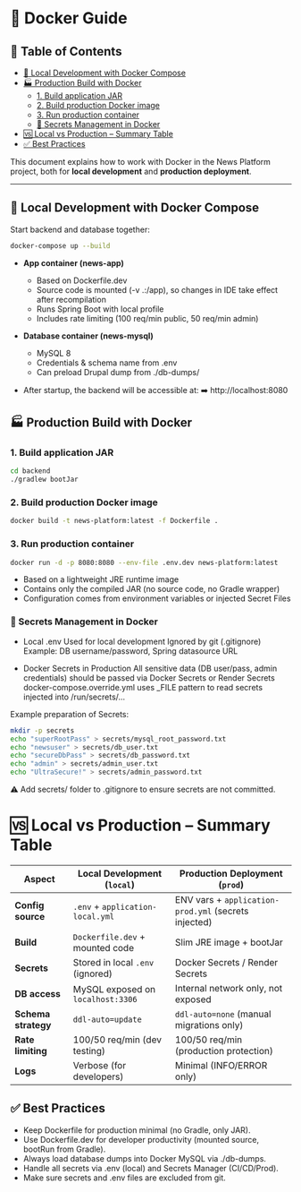# 🐳 Docker Guide

## 📑 Table of Contents
- [🚀 Local Development with Docker Compose](#-local-development-with-docker-compose)
- [🏭 Production Build with Docker](#-production-build-with-docker)
    - [1. Build application JAR](#1-build-application-jar)
    - [2. Build production Docker image](#2-build-production-docker-image)
    - [3. Run production container](#3-run-production-container)
    - [🔑 Secrets Management in Docker](#-secrets-management-in-docker)
- [🆚 Local vs Production – Summary Table](#-local-vs-production--summary-table)
- [✅ Best Practices](#-best-practices)


This document explains how to work with Docker in the News Platform project, both for **local development** and **production deployment**.

---

## 🚀 Local Development with Docker Compose

Start backend and database together:

```bash
docker-compose up --build
```
- **App container (news-app)**
  - Based on Dockerfile.dev
  - Source code is mounted (-v .:/app), so changes in IDE take effect after recompilation
  - Runs Spring Boot with local profile
  - Includes rate limiting (100 req/min public, 50 req/min admin)

- **Database container (news-mysql)**
  - MySQL 8
  - Credentials & schema name from .env
  - Can preload Drupal dump from ./db-dumps/

- After startup, the backend will be accessible at:
➡️ http://localhost:8080

## 🏭 Production Build with Docker
### 1. Build application JAR
   ```bash
   cd backend
   ./gradlew bootJar
   ```
### 2. Build production Docker image
```bash
docker build -t news-platform:latest -f Dockerfile .
```
### 3. Run production container
   ```bash
   docker run -d -p 8080:8080 --env-file .env.dev news-platform:latest
   ```

   - Based on a lightweight JRE runtime image
   - Contains only the compiled JAR (no source code, no Gradle wrapper)
   - Configuration comes from environment variables or injected Secret Files
   
### 🔑 Secrets Management in Docker
   - Local .env
   Used for local development
   Ignored by git (.gitignore)
   Example: DB username/password, Spring datasource URL
   
   - Docker Secrets in Production
   All sensitive data (DB user/pass, admin credentials) should be passed via Docker Secrets or Render Secrets
   docker-compose.override.yml uses _FILE pattern to read secrets injected into /run/secrets/...
   
   Example preparation of Secrets:
   ```bash
   mkdir -p secrets
   echo "superRootPass" > secrets/mysql_root_password.txt
   echo "newsuser" > secrets/db_user.txt
   echo "secureDbPass" > secrets/db_password.txt
   echo "admin" > secrets/admin_user.txt
   echo "UltraSecure!" > secrets/admin_password.txt
   ```

   ⚠️ Add secrets/ folder to .gitignore to ensure secrets are not committed.

# 🆚 Local vs Production – Summary Table

| Aspect                | Local Development (`local`)       | Production Deployment (`prod`)             |
|------------------------|-----------------------------------|--------------------------------------------|
| **Config source**      | `.env` + `application-local.yml` | ENV vars + `application-prod.yml` (secrets injected) |
| **Build**              | `Dockerfile.dev` + mounted code  | Slim JRE image + bootJar                   |
| **Secrets**            | Stored in local `.env` (ignored) | Docker Secrets / Render Secrets            |
| **DB access**          | MySQL exposed on `localhost:3306`| Internal network only, not exposed         |
| **Schema strategy**    | `ddl-auto=update`                | `ddl-auto=none` (manual migrations only)   |
| **Rate limiting**      | 100/50 req/min (dev testing)    | 100/50 req/min (production protection)     |
| **Logs**               | Verbose (for developers)         | Minimal (INFO/ERROR only)                  |

## ✅ Best Practices
- Keep Dockerfile for production minimal (no Gradle, only JAR).
- Use Dockerfile.dev for developer productivity (mounted source, bootRun from Gradle).
- Always load database dumps into Docker MySQL via ./db-dumps.
- Handle all secrets via .env (local) and Secrets Manager (CI/CD/Prod).
- Make sure secrets and .env files are excluded from git.
